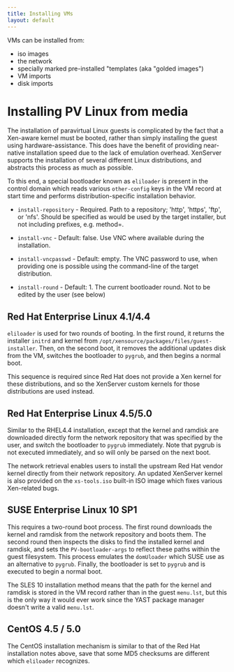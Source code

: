 ```yaml
---
title: Installing VMs
layout: default
---
```


VMs can be installed from:

- iso images
- the network
- specially marked pre-installed "templates (aka "golded images")
- VM imports
- disk imports

Installing PV Linux from media
==============================

The installation of paravirtual Linux guests is complicated by the fact that a Xen-aware kernel must be booted, rather than simply installing the guest using hardware-assistance. This does have the benefit of providing near-native installation speed due to the lack of emulation overhead. XenServer supports the installation of several different Linux distributions, and abstracts this process as much as possible.

To this end, a special bootloader known as `eliloader` is present in the control domain which reads various `other-config` keys in the VM record at start time and performs distribution-specific installation behavior.

-   `install-repository` - Required. Path to a repository; 'http', 'https', 'ftp', or 'nfs'. Should be specified as would be used by the target installer, but not including prefixes, e.g. method=.

-   `install-vnc` - Default: false. Use VNC where available during the installation.

-   `install-vncpasswd` - Default: empty. The VNC password to use, when providing one is possible using the command-line of the target distribution.

-   `install-round` - Default: 1. The current bootloader round. Not to be edited by the user (see below)

Red Hat Enterprise Linux 4.1/4.4
--------------------------------

`eliloader` is used for two rounds of booting. In the first round, it returns the installer `initrd` and kernel from `/opt/xensource/packages/files/guest-installer`. Then, on the second boot, it removes the additional updates disk from the VM, switches the bootloader to `pygrub`, and then begins a normal boot.

This sequence is required since Red Hat does not provide a Xen kernel for these distributions, and so the XenServer custom kernels for those distributions are used instead.

Red Hat Enterprise Linux 4.5/5.0
--------------------------------

Similar to the RHEL4.4 installation, except that the kernel and ramdisk are downloaded directly form the network repository that was specified by the user, and switch the bootloader to `pygrub` immediately. Note that pygrub is not executed immediately, and so will only be parsed on the next boot.

The network retrieval enables users to install the upstream Red Hat vendor kernel directly from their network repository. An updated XenServer kernel is also provided on the `xs-tools.iso` built-in ISO image which fixes various Xen-related bugs.

SUSE Enterprise Linux 10 SP1
----------------------------

This requires a two-round boot process. The first round downloads the kernel and ramdisk from the network repository and boots them. The second round then inspects the disks to find the installed kernel and ramdisk, and sets the `PV-bootloader-args` to reflect these paths within the guest filesystem. This process emulates the `domUloader` which SUSE use as an alternative to `pygrub`. Finally, the bootloader is set to `pygrub` and is executed to begin a normal boot.

The SLES 10 installation method means that the path for the kernel and ramdisk is stored in the VM record rather than in the guest `menu.lst`, but this is the only way it would ever work since the YAST package manager doesn't write a valid `menu.lst`.

CentOS 4.5 / 5.0
----------------

The CentOS installation mechanism is similar to that of the Red Hat installation notes above, save that some MD5 checksums are different which `eliloader` recognizes.
